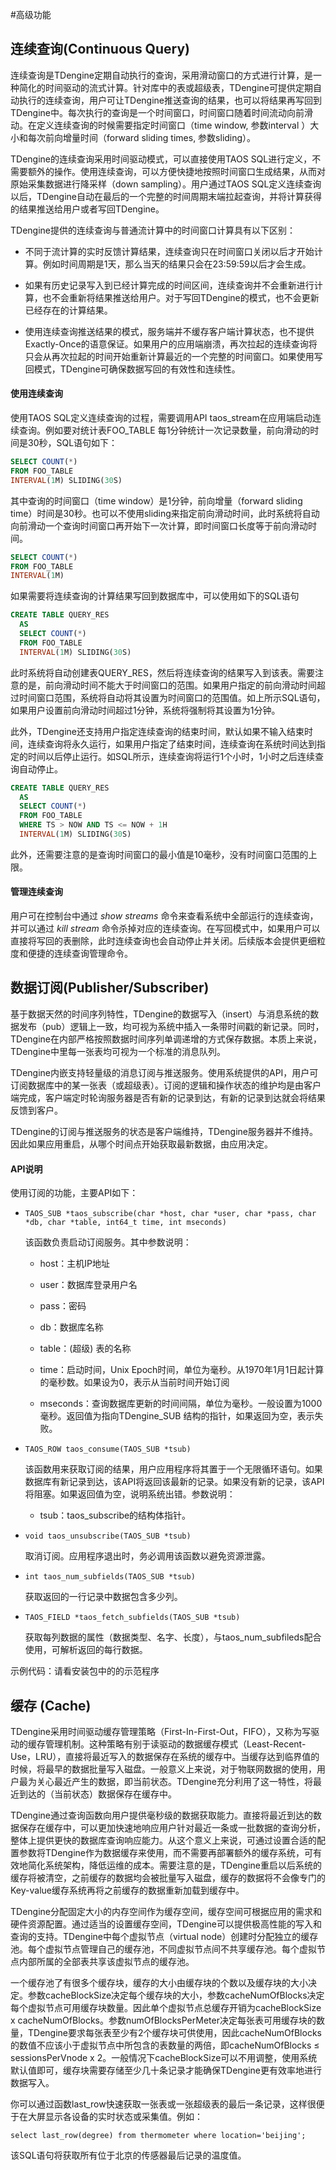 #高级功能

## 连续查询(Continuous Query)
连续查询是TDengine定期自动执行的查询，采用滑动窗口的方式进行计算，是一种简化的时间驱动的流式计算。针对库中的表或超级表，TDengine可提供定期自动执行的连续查询，用户可让TDengine推送查询的结果，也可以将结果再写回到TDengine中。每次执行的查询是一个时间窗口，时间窗口随着时间流动向前滑动。在定义连续查询的时候需要指定时间窗口（time window, 参数interval ）大小和每次前向增量时间（forward sliding times, 参数sliding）。

TDengine的连续查询采用时间驱动模式，可以直接使用TAOS SQL进行定义，不需要额外的操作。使用连续查询，可以方便快捷地按照时间窗口生成结果，从而对原始采集数据进行降采样（down sampling）。用户通过TAOS SQL定义连续查询以后，TDengine自动在最后的一个完整的时间周期末端拉起查询，并将计算获得的结果推送给用户或者写回TDengine。

TDengine提供的连续查询与普通流计算中的时间窗口计算具有以下区别：

- 不同于流计算的实时反馈计算结果，连续查询只在时间窗口关闭以后才开始计算。例如时间周期是1天，那么当天的结果只会在23:59:59以后才会生成。

- 如果有历史记录写入到已经计算完成的时间区间，连续查询并不会重新进行计算，也不会重新将结果推送给用户。对于写回TDengine的模式，也不会更新已经存在的计算结果。

- 使用连续查询推送结果的模式，服务端并不缓存客户端计算状态，也不提供Exactly-Once的语意保证。如果用户的应用端崩溃，再次拉起的连续查询将只会从再次拉起的时间开始重新计算最近的一个完整的时间窗口。如果使用写回模式，TDengine可确保数据写回的有效性和连续性。

#### 使用连续查询

使用TAOS SQL定义连续查询的过程，需要调用API taos_stream在应用端启动连续查询。例如要对统计表FOO_TABLE 每1分钟统计一次记录数量，前向滑动的时间是30秒，SQL语句如下：

```sql
SELECT COUNT(*) 
FROM FOO_TABLE 
INTERVAL(1M) SLIDING(30S)
```

其中查询的时间窗口（time window）是1分钟，前向增量（forward sliding time）时间是30秒。也可以不使用sliding来指定前向滑动时间，此时系统将自动向前滑动一个查询时间窗口再开始下一次计算，即时间窗口长度等于前向滑动时间。

```sql
SELECT COUNT(*) 
FROM FOO_TABLE 
INTERVAL(1M)
```

如果需要将连续查询的计算结果写回到数据库中，可以使用如下的SQL语句

```sql
CREATE TABLE QUERY_RES 
  AS 
  SELECT COUNT(*) 
  FROM FOO_TABLE 
  INTERVAL(1M) SLIDING(30S)
```

此时系统将自动创建表QUERY_RES，然后将连续查询的结果写入到该表。需要注意的是，前向滑动时间不能大于时间窗口的范围。如果用户指定的前向滑动时间超过时间窗口范围，系统将自动将其设置为时间窗口的范围值。如上所示SQL语句，如果用户设置前向滑动时间超过1分钟，系统将强制将其设置为1分钟。 

此外，TDengine还支持用户指定连续查询的结束时间，默认如果不输入结束时间，连续查询将永久运行，如果用户指定了结束时间，连续查询在系统时间达到指定的时间以后停止运行。如SQL所示，连续查询将运行1个小时，1小时之后连续查询自动停止。

```sql
CREATE TABLE QUERY_RES 
  AS 
  SELECT COUNT(*) 
  FROM FOO_TABLE 
  WHERE TS > NOW AND TS <= NOW + 1H 
  INTERVAL(1M) SLIDING(30S) 
```

此外，还需要注意的是查询时间窗口的最小值是10毫秒，没有时间窗口范围的上限。

#### 管理连续查询

用户可在控制台中通过 *show streams* 命令来查看系统中全部运行的连续查询，并可以通过 *kill stream* 命令杀掉对应的连续查询。在写回模式中，如果用户可以直接将写回的表删除，此时连续查询也会自动停止并关闭。后续版本会提供更细粒度和便捷的连续查询管理命令。

## 数据订阅(Publisher/Subscriber)
基于数据天然的时间序列特性，TDengine的数据写入（insert）与消息系统的数据发布（pub）逻辑上一致，均可视为系统中插入一条带时间戳的新记录。同时，TDengine在内部严格按照数据时间序列单调递增的方式保存数据。本质上来说，TDengine中里每一张表均可视为一个标准的消息队列。

TDengine内嵌支持轻量级的消息订阅与推送服务。使用系统提供的API，用户可订阅数据库中的某一张表（或超级表）。订阅的逻辑和操作状态的维护均是由客户端完成，客户端定时轮询服务器是否有新的记录到达，有新的记录到达就会将结果反馈到客户。

TDengine的订阅与推送服务的状态是客户端维持，TDengine服务器并不维持。因此如果应用重启，从哪个时间点开始获取最新数据，由应用决定。

#### API说明

使用订阅的功能，主要API如下：

<ul>
<li><p><code>TAOS_SUB *taos_subscribe(char *host, char *user, char *pass, char *db, char *table, int64_t time, int mseconds)</code></p><p>该函数负责启动订阅服务。其中参数说明：</p></li><ul>
<li><p>host：主机IP地址</p></li>
<li><p>user：数据库登录用户名</p></li>
<li><p>pass：密码</p></li>
<li><p>db：数据库名称</p></li>
<li><p>table：(超级) 表的名称</p></li>
<li><p>time：启动时间，Unix Epoch时间，单位为毫秒。从1970年1月1日起计算的毫秒数。如果设为0，表示从当前时间开始订阅</p></li>
<li><p>mseconds：查询数据库更新的时间间隔，单位为毫秒。一般设置为1000毫秒。返回值为指向TDengine_SUB 结构的指针，如果返回为空，表示失败。</p></li>
</ul><li><p><code>TAOS_ROW taos_consume(TAOS_SUB *tsub)</code>
</p><p>该函数用来获取订阅的结果，用户应用程序将其置于一个无限循环语句。如果数据库有新记录到达，该API将返回该最新的记录。如果没有新的记录，该API将阻塞。如果返回值为空，说明系统出错。参数说明：</p></li><ul><li><p>tsub：taos_subscribe的结构体指针。</p></li></ul><li><p><code>void taos_unsubscribe(TAOS_SUB *tsub)</code></p><p>取消订阅。应用程序退出时，务必调用该函数以避免资源泄露。</p></li>
<li><p><code>int taos_num_subfields(TAOS_SUB *tsub)</code></p><p>获取返回的一行记录中数据包含多少列。</p></li>
<li><p><code>TAOS_FIELD *taos_fetch_subfields(TAOS_SUB *tsub)</code></p><p>获取每列数据的属性（数据类型、名字、长度），与taos_num_subfileds配合使用，可解析返回的每行数据。</p></li></ul>
示例代码：请看安装包中的的示范程序

## 缓存 (Cache)
TDengine采用时间驱动缓存管理策略（First-In-First-Out，FIFO），又称为写驱动的缓存管理机制。这种策略有别于读驱动的数据缓存模式（Least-Recent-Use，LRU），直接将最近写入的数据保存在系统的缓存中。当缓存达到临界值的时候，将最早的数据批量写入磁盘。一般意义上来说，对于物联网数据的使用，用户最为关心最近产生的数据，即当前状态。TDengine充分利用了这一特性，将最近到达的（当前状态）数据保存在缓存中。

TDengine通过查询函数向用户提供毫秒级的数据获取能力。直接将最近到达的数据保存在缓存中，可以更加快速地响应用户针对最近一条或一批数据的查询分析，整体上提供更快的数据库查询响应能力。从这个意义上来说，可通过设置合适的配置参数将TDengine作为数据缓存来使用，而不需要再部署额外的缓存系统，可有效地简化系统架构，降低运维的成本。需要注意的是，TDengine重启以后系统的缓存将被清空，之前缓存的数据均会被批量写入磁盘，缓存的数据将不会像专门的Key-value缓存系统再将之前缓存的数据重新加载到缓存中。

TDengine分配固定大小的内存空间作为缓存空间，缓存空间可根据应用的需求和硬件资源配置。通过适当的设置缓存空间，TDengine可以提供极高性能的写入和查询的支持。TDengine中每个虚拟节点（virtual node）创建时分配独立的缓存池。每个虚拟节点管理自己的缓存池，不同虚拟节点间不共享缓存池。每个虚拟节点内部所属的全部表共享该虚拟节点的缓存池。

一个缓存池了有很多个缓存块，缓存的大小由缓存块的个数以及缓存块的大小决定。参数cacheBlockSize决定每个缓存块的大小，参数cacheNumOfBlocks决定每个虚拟节点可用缓存块数量。因此单个虚拟节点总缓存开销为cacheBlockSize x cacheNumOfBlocks。参数numOfBlocksPerMeter决定每张表可用缓存块的数量，TDengine要求每张表至少有2个缓存块可供使用，因此cacheNumOfBlocks的数值不应该小于虚拟节点中所包含的表数量的两倍，即cacheNumOfBlocks ≤ sessionsPerVnode x 2。一般情况下cacheBlockSize可以不用调整，使用系统默认值即可，缓存块需要存储至少几十条记录才能确保TDengine更有效率地进行数据写入。

你可以通过函数last_row快速获取一张表或一张超级表的最后一条记录，这样很便于在大屏显示各设备的实时状态或采集值。例如：

```mysql
select last_row(degree) from thermometer where location='beijing';
```

该SQL语句将获取所有位于北京的传感器最后记录的温度值。

